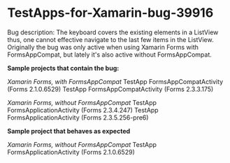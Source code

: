 # TestApps-for-Xamarin-bug-39916

Bug description: The keyboard covers the existing elements in a ListView thus, one cannot effective navigate to the last few items in the ListView.
Originally the bug was only active when using Xamarin Forms with FormsAppCompat, but lately it's also active without FormsAppCompat.

**Sample projects that contain the bug:**

*Xamarin Forms, with FormsAppCompat*
TestApp FormsAppCompatActivity (Forms 2.1.0.6529)
TestApp FormsAppCompatActivity (Forms 2.3.3.175)

*Xamarin Forms, without FormsAppCompat*
TestApp FormsApplicationActivity (Forms 2.3.4.247)
TestApp FormsApplicationActivity (Forms 2.3.5.256-pre6)

**Sample project that behaves as expected**

*Xamarin Forms, without FormsAppCompat*
TestApp FormsApplicationActivity (Forms 2.1.0.6529)
